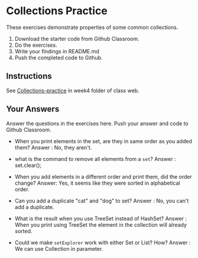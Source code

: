 # Collections Practice

These exercises demonstrate properties of some common collections.

1. Download the starter code from Github Classroom.
2. Do the exercises.
3. Write your findings in README.md
4. Push the completed code to Github.

## Instructions

See [Collections-practice](https://skeoop.github.io/week4/Collections-practice) in week4 folder of class web.

## Your Answers

Answer the questions in the exercises here. Push your answer and code to Github Classroom.

* When you print elements in the set, are they in same order as you added them?
Answer : No, they aren't.

* what is the command to remove all elements from a `set`?
Answer : set.clear();

* When you add elements in a different order and print them, did the order change?
Answer: Yes, it seems like they were sorted in alphabetical order.

* Can you add a duplicate "cat" and "dog" to set?
Answer : No, you can't add a duplicate.

* What is the result when you use TreeSet instead of HashSet?
Answer : When you print using TreeSet the element in the collection will already sorted.

* Could we make `setExplorer` work with either Set or List?  How? 
Answer :  We can use Collection in parameter.

